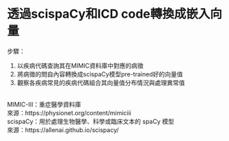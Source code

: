 # 透過scispaCy和ICD code轉換成嵌入向量</br>

步驟：</br>
1. 以疾病代碼查詢其在MIMIC資料庫中對應的病徵</br>
2. 將病徵的問自內容轉換成scispaCy模型pre-trained好的向量值</br>
3. 觀察各疾病常見的疾病代碼組合其向量值分布情況與處理異常值</br>
</br>
MIMIC-III：重症醫學資料庫</br>
來源：https://physionet.org/content/mimiciii

</br>
scispaCy：用於處理生物醫學、科學或臨床文本的 spaCy 模型</br>
來源：https://allenai.github.io/scispacy/








